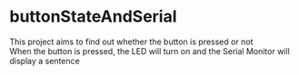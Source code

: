 # buttonStateAndSerial
This project aims to find out whether the button is pressed or not  
When the button is pressed, the LED will turn on and the Serial Monitor will display a sentence

